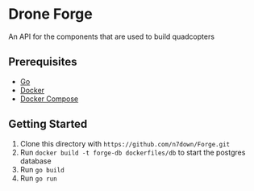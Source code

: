 # Drone Forge
An API for the components that are used to build quadcopters

## Prerequisites
- [Go](https://golang.org/)
- [Docker](https://www.docker.com/)
- [Docker Compose](https://docs.docker.com/compose/install/)

## Getting Started
1. Clone this directory with `https://github.com/n7down/Forge.git`
2. Run `docker build -t forge-db dockerfiles/db` to start the postgres database
3. Run `go build`
4. Run `go run`